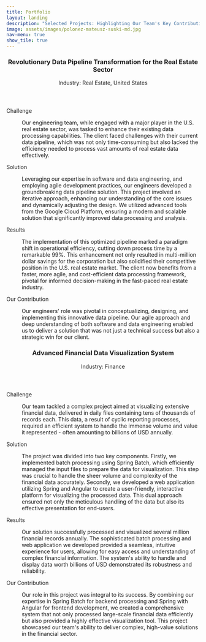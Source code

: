```yaml
---
title: Portfolio
layout: landing
description: "Selected Projects: Highlighting Our Team's Key Contributions in Advanced Engineering Across Various Ventures"
image: assets/images/polonez-mateusz-suski-md.jpg
nav-menu: true
show_tile: true
---
```

<!-- Main -->
<div id="main">
<!-- One -->
<!-- <section id="one"> -->
<!-- 	<div class="inner"> -->
<!-- 		<header class=""> -->
<!-- 			<h2>Portfolio</h2> -->
<!-- 		</header> -->
<!-- 		<p>Selected Projects: Highlighting Our Team's Key Contributions in Advanced Engineering Across Various Ventures</p> -->
<!-- 	</div> -->
<!-- </section> -->

<!-- Two -->
<section id="two">
	<div class="inner">
		<header class="major">
			<h3>Revolutionary Data Pipeline Transformation for the Real Estate Sector</h3>
			<p>Industry: Real Estate, United States</p>
		</header>
		<div class="row">
			<dl>
				<span class="image left"><img src="{% link assets/images/real-estate-blake-wheeler-sm.jpg %}" alt="" /></span>
				<dt>Challenge</dt>
				<dd>
					<p>Our engineering team, while engaged with a major player in the U.S. real estate sector, was tasked to enhance their existing data processing capabilities. The client faced challenges with their current data pipeline, which was not only time-consuming but also lacked the efficiency needed to process vast amounts of real estate data effectively.</p>
				</dd>
				<dt>Solution</dt>
				<dd>
					<p>Leveraging our expertise in software and data engineering, and employing agile development practices, our engineers developed a groundbreaking data pipeline solution. This project involved an iterative approach, enhancing our understanding of the core issues and dynamically adjusting the design. We utilized advanced tools from the Google Cloud Platform, ensuring a modern and scalable solution that significantly improved data processing and analysis.</p>
				</dd>
				<dt>Results</dt>
				<dd>
					<p>The implementation of this optimized pipeline marked a paradigm shift in operational efficiency, cutting down process time by a remarkable 99%. This enhancement not only resulted in multi-million dollar savings for the corporation but also solidified their competitive position in the U.S. real estate market. The client now benefits from a faster, more agile, and cost-efficient data processing framework, pivotal for informed decision-making in the fast-paced real estate industry.</p>
				</dd>
				<dt>Our Contribution</dt>
				<dd>
					<p>Our engineers' role was pivotal in conceptualizing, designing, and implementing this innovative data pipeline. Our agile approach and deep understanding of both software and data engineering enabled us to deliver a solution that was not just a technical success but also a strategic win for our client.</p>
				</dd>
			</dl>
		</div>
		<header class="major">
			<h3>Advanced Financial Data Visualization System</h3>
			<p>Industry: Finance</p>
		</header>
		<div class="row">
			<dl>
				<span class="image left"><img src="{% link assets/images/numbers-mika-baumeister-md.jpg %}" alt="" /></span>
				<dt>Challenge</dt>
				<dd>
					<p>Our team tackled a complex project aimed at visualizing extensive financial data, delivered in daily files containing tens of thousands of records each. This data, a result of cyclic reporting processes, required an efficient system to handle the immense volume and value it represented - often amounting to billions of USD annually.</p>
				</dd>
				<dt>Solution</dt>
				<dd>
					<p>The project was divided into two key components. Firstly, we implemented batch processing using Spring Batch, which efficiently managed the input files to prepare the data for visualization. This step was crucial to handle the sheer volume and complexity of the financial data accurately. Secondly, we developed a web application utilizing Spring and Angular to create a user-friendly, interactive platform for visualizing the processed data. This dual approach ensured not only the meticulous handling of the data but also its effective presentation for end-users.</p>
				</dd>
				<dt>Results</dt>
				<dd>
					<p>Our solution successfully processed and visualized several million financial records annually. The sophisticated batch processing and web application we developed provided a seamless, intuitive experience for users, allowing for easy access and understanding of complex financial information. The system's ability to handle and display data worth billions of USD demonstrated its robustness and reliability.</p>
				</dd>
				<dt>Our Contribution</dt>
				<dd>
					<p>Our role in this project was integral to its success. By combining our expertise in Spring Batch for backend processing and Spring with Angular for frontend development, we created a comprehensive system that not only processed large-scale financial data efficiently but also provided a highly effective visualization tool. This project showcased our team's ability to deliver complex, high-value solutions in the financial sector.</p>
				</dd>
    			</dl>
  		</div>
	</div>
</section>
</div>
